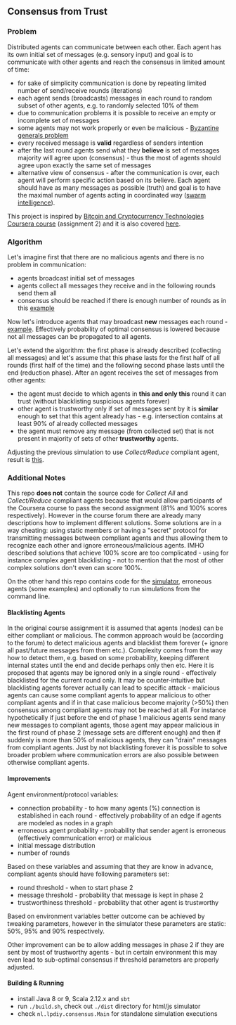 ## Consensus from Trust

### Problem

Distributed agents can communicate between each other. 
Each agent has its own initial set of messages (e.g. sensory input) and goal is to communicate with other agents and reach the consensus in limited amount of time: 
- for sake of simplicity communication is done by repeating limited number of send/receive rounds (iterations)
- each agent sends (broadcasts) messages in each round to random subset of other agents, e.g. to randomly selected 10% of them
- due to communication problems it is possible to receive an empty or incomplete set of messages
- some agents may not work properly or even be malicious - [Byzantine generals problem](https://en.wikipedia.org/wiki/Byzantine_fault_tolerance#Byzantine_Generals.27_Problem)
- every received message is **valid** regardless of senders intention
- after the last round agents send what they **believe** is set of messages majority will agree upon (consensus) - thus the most of agents should agree upon exactly the same set of messages
- alternative view of consensus - after the communication is over, each agent will perform specific action based on its believe. Each agent should have as many messages as possible (truth) and goal is to have the maximal number of agents acting in coordinated way ([swarm intelligence](https://en.wikipedia.org/wiki/Swarm_intelligence)). 

This project is inspired by [Bitcoin and Cryptocurrency Technologies Coursera course](https://www.coursera.org/learn/cryptocurrency) (assignment 2) and it is also covered [here](http://bitcoinbook.cs.princeton.edu/).

### Algorithm

Let's imagine first that there are no malicious agents and there is no problem in communication:
- agents broadcast initial set of messages
- agents collect all messages they receive and in the following rounds send them all
- consensus should be reached if there is enough number of rounds as in this [example](https://dragoslav.github.io/consensus/?seed=0&rounds=10&nn=100&nm=500&cp=0.05&ep=0.3&mp=0.05&cn=0&en=)

Now let's introduce agents that may broadcast **new** messages each round - [example](https://dragoslav.github.io/consensus/?seed=0&rounds=10&nn=100&nm=500&cp=0.05&ep=0.3&mp=0.05&cn=0&en=2,3).
Effectively probability of optimal consensus is lowered because not all messages can be propagated to all agents.

Let's extend the algorithm: the first phase is already described (collecting all messages) and let's assume that this phase lasts for the first half of all rounds (first half of the time) and the following second phase lasts until the end (reduction phase).
After an agent receives the set of messages from other agents:
- the agent must decide to which agents in **this and only this** round it can trust (without blacklisting suspicious agents forever)
- other agent is trustworthy only if set of messages sent by it is **similar** enough to set that this agent already has - e.g. intersection contains at least 90% of already collected messages
- the agent must remove any message (from collected set) that is not present in majority of sets of other **trustworthy** agents.

Adjusting the previous simulation to use *Collect/Reduce* compliant agent, result is [this](https://dragoslav.github.io/consensus/?seed=0&rounds=10&nn=100&nm=500&cp=0.05&ep=0.3&mp=0.05&cn=1&en=2,3).

### Additional Notes

This repo **does not** contain the source code for *Collect All* and *Collect/Reduce* compliant agents because that would allow participants of the Coursera course to pass the second assignment (81% and 100% scores respectively).
However in the course forum there are already many descriptions how to implement different solutions. Some solutions are in a way cheating: using static members or having a "secret" protocol for transmitting messages between compliant agents and thus allowing them to recognize each other and ignore erroneous/malicious agents.
IMHO described solutions that achieve 100% score are too complicated - using for instance complex agent blacklisting - not to mention that the most of other complex solutions don't even can score 100%.

On the other hand this repo contains code for the [simulator](https://dragoslav.github.io/consensus/), erroneous agents (some examples) and optionally to run simulations from the command line.

#### Blacklisting Agents

In the original course assignment it is assumed that agents (nodes) can be either compliant or malicious.
The common approach would be (according to the forum) to detect malicious agents and blacklist them forever (+ ignore all past/future messages from them etc.).
Complexity comes from the way how to detect them, e.g. based on some probability, keeping different internal states until the end and decide perhaps only then etc.
Here it is proposed that agents may be ignored only in a single round - effectively blacklisted for the current round only.
It may be counter-intuitive but blacklisting agents forever actually can lead to specific attack - malicious agents can cause some compliant agents to appear malicious to other compliant agents and if in that case malicious become majority (>50%) then consensus among compliant agents may not be reached at all.
For instance hypothetically if just before the end of phase 1 malicious agents send many new messages to compliant agents, those agent may appear malicious in the first round of phase 2 (message sets are different enough) and then if suddenly is more than 50% of malicious agents, they can "drain" messages from compliant agents.
Just by not blacklisting forever it is possible to solve broader problem where communication errors are also possible between otherwise compliant agents.

#### Improvements

Agent environment/protocol variables:
- connection probability - to how many agents (%) connection is established in each round - effectively probability of an edge if agents are modeled as nodes in a graph
- erroneous agent probability - probability that sender agent is erroneous (effectively communication error) or malicious
- initial message distribution
- number of rounds

Based on these variables and assuming that they are know in advance, compliant agents should have following parameters set: 
- round threshold - when to start phase 2
- message threshold - probability that message is kept in phase 2
- trustworthiness threshold - probability that other agent is trustworthy

Based on environment variables better outcome can be achieved by tweaking parameters, however in the simulator these parameters are static: 50%, 95% and 90% respectively.

Other improvement can be to allow adding messages in phase 2 if they are sent by most of trustworthy agents - but in certain environment this may even lead to sub-optimal consensus if threshold parameters are properly adjusted.
  
#### Building & Running

- install Java 8 or 9, Scala 2.12.x and `sbt`
- run `./build.sh`, check out `./dist` directory for html/js simulator
- check `nl.lpdiy.consensus.Main` for standalone simulation executions
